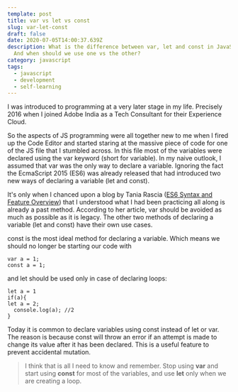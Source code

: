```yaml
---
template: post
title: var vs let vs const
slug: var-let-const
draft: false
date: 2020-07-05T14:00:37.639Z
description: What is the difference between var, let and const in JavaScript?
  And when should we use one vs the other?
category: javascript
tags:
  - javascript
  - development
  - self-learning
---
```

I was introduced to programming at a very later stage in my life. Precisely 2016 when I joined Adobe India as a Tech Consultant for their Experience Cloud. 

So the aspects of JS programming were all together new to me when I fired up the Code Editor and started staring at the massive piece of code for one of the JS file that I stumbled across. In this file most of the variables were declared using the var keyword (short for variable). In my naive outlook, I assumed that var was the only way to declare a variable. Ignoring the fact the EcmaScript 2015 (ES6) was already released that had introduced two new ways of declaring  a variable (let and const). 

It's only when I chanced upon a blog by Tania Rascia ([ES6 Syntax and Feature Overview](https://www.taniarascia.com/es6-syntax-and-feature-overview)) that I understood what I had been practicing all along is already a past method. According to her article, var should be avoided as much as possible as it is legacy. The other two methods of declaring a variable (let and const) have their own use cases. 

const is the most ideal method for declaring a variable. Which means we should no longer be starting our code with 

```
var a = 1;
const a = 1;
```

and let should be used only in case of declaring loops:

```
let a = 1
if(a){
let a = 2; 
  console.log(a); //2
}
```

Today it is common to declare variables using const instead of let or var. The reason is because const will throw an error if an attempt is made to change its value after it has been declared. This is a useful feature to prevent accidental mutation. 

> I think that is all I need to know and remember. Stop using **var** and start using **const** for most of the variables, and use **let** only when we are creating a loop.